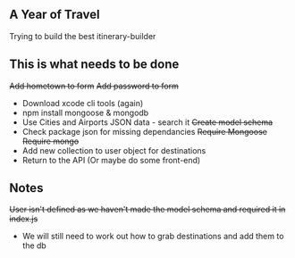 ## A Year of Travel

Trying to build the best itinerary-builder

## This is what needs to be done

~~Add hometown to form~~
~~Add password to form~~
* Download xcode cli tools (again)
* npm install mongoose & mongodb
* Use Cities and Airports JSON data - search it
~~Create model schema~~
* Check package json for missing dependancies
~~Require Mongoose~~
~~Require mongo~~
* Add new collection to user object for destinations
* Return to the API (Or maybe do some front-end)

## Notes
~~User isn't defined as we haven't made the model schema and required it in index.js~~
* We will still need to work out how to grab destinations and add them to the db
